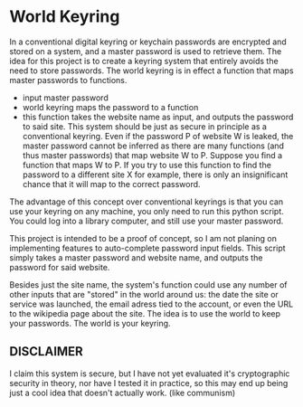 # World Keyring

In a conventional digital keyring or keychain passwords are encrypted and stored
on a system, and a master password is used to retrieve them. The idea for this
project is to create a keyring system that entirely avoids the need to store
passwords. The world keyring is in effect a function that maps master passwords
to functions.
- input master password
- world keyring maps the password to a function
- this function takes the website name as input, and outputs the password to
  said site.
This system should be just as secure in principle as a conventional keyring.
Even if the password P of website W is leaked, the master password cannot be
inferred as there are many functions (and thus master passwords) that map
website W to P. Suppose you find a function that maps W to P. If you try to use
this function to find the password to a different site X for example, there is
only an insignificant chance that it will map to the correct password.

The advantage of this concept over conventional keyrings is that you can use
your keyring on any machine, you only need to run this python script. You could
log into a library computer, and still use your master password.

This project is intended to be a proof of concept, so I am not planing on
implementing features to auto-complete password input fields. This script simply
takes a master password and website name, and outputs the password for said
website.

Besides just the site name, the system's function could use any number of other
inputs that are "stored" in the world around us: the date the site or service
was launched, the email adress tied to the account, or even the URL to the
wikipedia page about the site. The idea is to use the world to keep your
passwords. The world is your keyring.

## DISCLAIMER
I claim this system is secure, but I have not yet evaluated it's cryptographic
security in theory, nor have I tested it in practice, so this may end up being
just a cool idea that doesn't actually work. (like communism)

